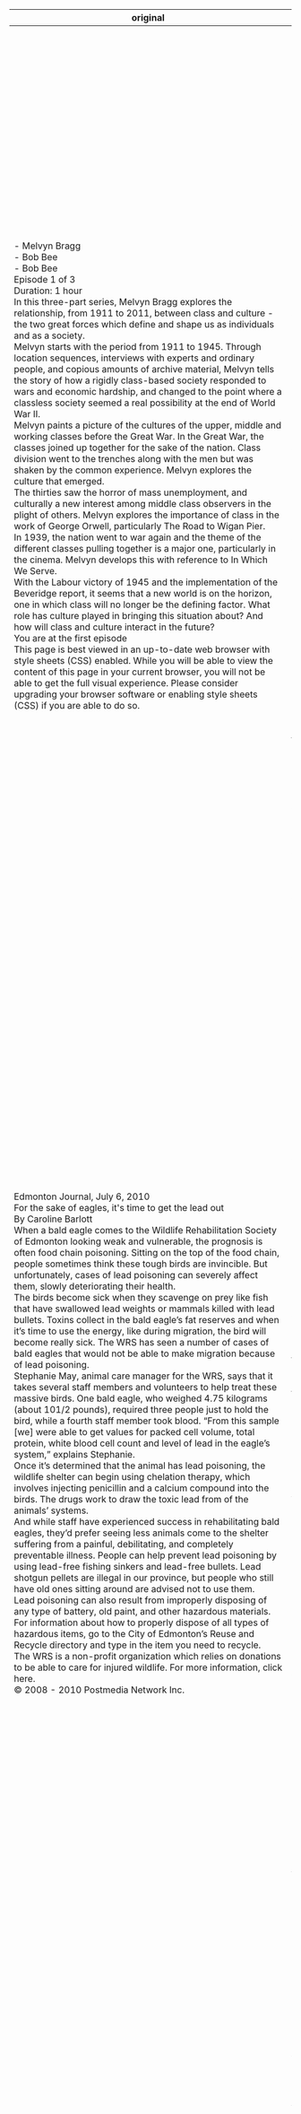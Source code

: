 | original | translation |
|----------|-------------|
| - Melvyn Bragg<br/>- Bob Bee<br/>- Bob Bee<br/>Episode 1 of 3<br/>Duration: 1 hour<br/>In this three-part series, Melvyn Bragg explores the relationship, from 1911 to 2011, between class and culture - the two great forces which define and shape us as individuals and as a society.<br/>Melvyn starts with the period from 1911 to 1945. Through location sequences, interviews with experts and ordinary people, and copious amounts of archive material, Melvyn tells the story of how a rigidly class-based society responded to wars and economic hardship, and changed to the point where a classless society seemed a real possibility at the end of World War II.<br/>Melvyn paints a picture of the cultures of the upper, middle and working classes before the Great War. In the Great War, the classes joined up together for the sake of the nation. Class division went to the trenches along with the men but was shaken by the common experience. Melvyn explores the culture that emerged.<br/>The thirties saw the horror of mass unemployment, and culturally a new interest among middle class observers in the plight of others. Melvyn explores the importance of class in the work of George Orwell, particularly The Road to Wigan Pier.<br/>In 1939, the nation went to war again and the theme of the different classes pulling together is a major one, particularly in the cinema. Melvyn develops this with reference to In Which We Serve.<br/>With the Labour victory of 1945 and the implementation of the Beveridge report, it seems that a new world is on the horizon, one in which class will no longer be the defining factor. What role has culture played in bringing this situation about? And how will class and culture interact in the future?<br/>You are at the first episode<br/>This page is best viewed in an up-to-date web browser with style sheets (CSS) enabled. While you will be able to view the content of this page in your current browser, you will not be able to get the full visual experience. Please consider upgrading your browser software or enabling style sheets (CSS) if you are able to do so. | - Melvyn Bragg<br/>- Bob Bee<br/>- Bob Bee<br/>1. atala 3<br/>Iraupena: ordubete<br/>Hiru ataleko serie honetan, Melvyn Bragg-ek 1911tik 2011ra arteko harremana aztertzen du, klasearen eta kulturaren artean, gizabanako eta gizarte gisa definitu eta moldatzen gaituzten bi indar handiak.<br/>Melvyn 1911tik 1945era hasten da. Udalerriko sekuentziak erabiliz, adituek eta pertsona arrunt eta artxibo-material ugariri egindako elkarrizketak kontatzen du Melvynek klasean oinarritutako gizarte batek gerrak nola erantzun zion eta, ondorioz, klaserik gabeko gizarte batek Bigarren Mundu Gerraren amaieran aukera erreal bat ikusten zuen puntura aldatu zen.<br/>Mmelvyn goi-mailako kulturen irudia irudikatzen du, erdiko eta laneko klaseen aurretik, Gerra Handia baino lehen, klaseek bat egin zuten nazioari dagokionaren alde. Klase-saila joan zen gizonezkoentzako batera, baina esperientzia komuna astindu zuten. Melvynek sortutako kultura aztertzen du.<br/>Hogeita hamarrek masa langabeziaren eza ikusi zuten, eta interes kultural berria aurkitu zuten klase ertaineko behatzaileen artean, beste batzuen argitan. Melvynek George Orwellen lana aztertu zuen, batez ere Wigan Pierrako bidea.<br/>1939an, nazioa gerrara joan zen berriro, eta klase ezberdinak batu ziren elkarrekin, batez ere zineman. Melvyn garatzen da hori In the What We Servier-i erreferentzia gisa.<br/>1945eko lan garaipenarekin eta Beveridgeko txostena martxan jartzearekin, badirudi mundu berri bat horizontean dagoela, eta non klase batek jada ez du balio faktore nagusia izango. Eta nola eragingo du klaseek eta kulturak etorkizunean?<br/>Lehenengo atalean zaude<br/>Orrialde hau eguneratu gabeko nabigatzaile batean aurkitzen da, estilo-orriak (CSS) gaituta dituena. Orrialde honen edukia zure nabigatzailean ikusteko aukera izango duzu, ezin izango duzu ikusmen-esperientzia osoa eskuratu. Mesedez, kontuan hartu zure arakatzailearen softwarea edo estilo-orriak (CSS) gaitzeko gai bazara. |
| Edmonton Journal, July 6, 2010<br/>For the sake of eagles, it's time to get the lead out<br/>By Caroline Barlott<br/>When a bald eagle comes to the Wildlife Rehabilitation Society of Edmonton looking weak and vulnerable, the prognosis is often food chain poisoning. Sitting on the top of the food chain, people sometimes think these tough birds are invincible. But unfortunately, cases of lead poisoning can severely affect them, slowly deteriorating their health.<br/>The birds become sick when they scavenge on prey like fish that have swallowed lead weights or mammals killed with lead bullets. Toxins collect in the bald eagle’s fat reserves and when it’s time to use the energy, like during migration, the bird will become really sick. The WRS has seen a number of cases of bald eagles that would not be able to make migration because of lead poisoning.<br/>Stephanie May, animal care manager for the WRS, says that it takes several staff members and volunteers to help treat these massive birds. One bald eagle, who weighed 4.75 kilograms (about 101/2 pounds), required three people just to hold the bird, while a fourth staff member took blood. “From this sample [we] were able to get values for packed cell volume, total protein, white blood cell count and level of lead in the eagle’s system,” explains Stephanie.<br/>Once it’s determined that the animal has lead poisoning, the wildlife shelter can begin using chelation therapy, which involves injecting penicillin and a calcium compound into the birds. The drugs work to draw the toxic lead from of the animals’ systems.<br/>And while staff have experienced success in rehabilitating bald eagles, they’d prefer seeing less animals come to the shelter suffering from a painful, debilitating, and completely preventable illness. People can help prevent lead poisoning by using lead-free fishing sinkers and lead-free bullets. Lead shotgun pellets are illegal in our province, but people who still have old ones sitting around are advised not to use them.<br/>Lead poisoning can also result from improperly disposing of any type of battery, old paint, and other hazardous materials. For information about how to properly dispose of all types of hazardous items, go to the City of Edmonton’s Reuse and Recycle directory and type in the item you need to recycle.<br/>The WRS is a non-profit organization which relies on donations to be able to care for injured wildlife. For more information, click here.<br/>© 2008 - 2010 Postmedia Network Inc. | Edmont aldizkaria, 2010eko uztailaren 6a<br/>arranoei esker, beruna lortzeko garaia da<br/>egilea: Caroline Bartlot<br/>Erolda bat agertzen denean, Erdon ahula eta zaurgarria den familia batean, pronostikoa elikagaien kate pozoitzea askotan gertatzen da. Elikadura-katearen goiko aldean eserita, batzuetan hegazti gogor horiek intsertsezinak direla uste dute. Baina, zoritxarrez, berunezko pozoitzearen kasuak larriki kaltetu ditzakete, poliki-poliki haien osasuna kaltetuz.<br/>Hegaztiak gaixotu egiten dira arrain harraparien aurrean, zeinek hil dituzte pisuak edo ugaztunak balazoekin. Toxinek arrano koipetsuen erreserbetan biltzen dute eta energia erabiltzeko unea iristen denean, migrazioan bezala, hegaztia benetan gaixotuko da. WRSek arrano zabarren kasu batzuk ikusi ditu, eta ezingo lirateke migrazioa egin, berunak pozoitzearen ondorioz.<br/>Stephanie May, HWSko animalia zaintzeko arduraduna, esan du hainbat langile eta boluntario hartzen dituela hegazti masibo horiek tratatzeko. arrano bat, 4,75 kilo (10/2 kilo) izan zena, hiru pertsona behar izan zituen txoriari eusteko, eta laugarren langile batek odola hartu zuen bitartean. « Lagin honetatik [gu] balio lortu ahal izan genituen gelaxka-bolumena, proteina totala, odol-zelula zuria eta arrano-sistemako berun-maila lortzeko», dio Stephanie.<br/>Animaliak pozoitzea eragin duela jakin ondoren, babeslekuko aterpea katetze-terapia erabiltzen hasi daiteke, penizilina eta hegaztien kaltzio konposatuak uztartuz.<br/>Eta langileek arrano itsuak birgaitzeko arrakasta izan duten bitartean, nahiago zuten animalia gutxiago ikustea gaixotasun mingarria, hauskorra eta guztiz prebenituezina dela. Jendeak pozoitzea saihesten lagun dezake berunik gabeko arrantza-ontzi eta bururik gabeko buletak erabiliz. Berunezko jaurtiketa-palletak dira gure probintzian, baina zaharrak dituzten pertsonak ez dira horiek erabiltzeko gomendatzen.<br/>Berun-intoxikazioak ere sor dezake edozein bateria, pintura zahar eta bestelako material arriskutsurik behar gabe. Mota guztietako elementu arriskutsuen erabilera egokia egiteko moduari buruzko informazioa lortzeko, joan Edmont-eko berrerabilpen eta birziklatu beharreko elementu motara.<br/>WRS irabazi asmorik gabeko erakundea da, eta lesioengatiko fauna zaintzeko dohaintzak egiten ditu. Informazio gehiago nahi izanez gero, sakatu hemen.<br/>© 2008 - 2010 Postmedia Network Inc. |
| Positive Images - Children with a Visual Impairment<br/>Unicorns, ghosts and dinosaurs!<br/>Stories full of adventure that also explore what it's like to have a visual impairment. Plus a list of information books and useful websites.<br/>Cousins, Lucy - What Can Rabbit See?<br/>A lift the flap book featuring a rabbit who wears glasses.<br/>Hest, Amy - Baby Duck and the Bad Eye Glasses<br/>Baby duck doesn't like her new eye glasses until she realises that they are just like her grandpa's and they help her see much better.<br/>McKinlay, Penny - Bumposaurus<br/>The story of Bumposaurus who is so short sighted that he bumps into lots of trouble and even mistakes his sister's tail for dinner. His grandmother provides the answer to the little dinosaur's problems when she presents him with a pair of glasses.<br/>Moon, Nicola - Lucy's Picture<br/>Lucy decides to make her grandad a picture. Instead of just using brightly coloured paints Lucy uses twigs and feathers, velvet and sand so that her grandad can see it with his fingers.<br/>Strom, Maria Diaz - Rainbow Joe and Me<br/>When Eloise tells her mum that Rainbow Joe can mix colours her mother says that it's impossible because Rainbow Joe cannot see. However the colours Rainbow Joe mixes are the notes he plays on the saxaphone.<br/>Wild, Margaret - All the Better to See You With<br/>Katie does not know that she cannot see very well and it is not until she becomes lost on a beach that Katie and her parents realise she is short sighted. With the help of new glasses Katie can see much more clearly and this book shows what an advantage the glasses are.<br/>Beginning to Read<br/>Ryan, Margaret - Robbie and the Alien<br/>Robbie doesn't want to go to school because he is scared that everyone will laugh at his new glasses. However, when he meets KT the Alien her realises what an advantage wearing glasses can be.<br/>Stories for Children<br/>Creech, Sharon - Granny Torelli Makes Soup<br/>Rosie and Bailey are best friends and love spending as much time together as they can, but Bailey goes to a different school because he has a visual impairment. Occasionally Rosie and Bailey fall out over things but Granny Torrelli is usually there to give advice and put things in perspective. She does this by relating the issue to things that have happened to her in the past and does it while cooking Italian food. This is a delightful book that clearly explains the positives and negatives of Bailey's visual impairment, the ups and downs of a close relationship and gives some great tips for Italian recipes. Don't read this while you feel hungry!<br/>Doherty, Berlie - Spellhorn<br/>A fantasy story featuring Laura who sees with her minds eye. She senses a world where the Wild Ones are searching for their lost unicorn. They find the creature with Laura and she becomes drawn into their world.<br/>Forretal, Elaine - Someone Like Me<br/>This is an adventure story set in Australia. Tas is always an outsider at school and when Enya and her family more in next door he thinks that at last he will have a friend. However Enyas family have a secret and this will lead to Tas questioning Enyas loyalty and friendship.<br/>Horgan, Dorothy - Charlies Eye<br/>Charlie, who is at primary school, wears a glass eye which she often uses to her advantage, hiding it in her dads coffee or organising eye diving competitions when she goes swimming. However, when a new boy starts school, he taunts her about her glass eye and she feels bullied. As the story progresses Charlie discovers that bullies sometimes have problems of their own.<br/>Wilde, Nicholas - Into the Dark<br/>When Matthew goes on holiday with this mother he befriends Rory. Little does he know that Rory is a ghost reliving the last days of his life.<br/>Wilson, Jacqueline - Take a Good Look<br/>A story about Mary who is nearly bind. When she visits the sweet shop she becomes involved in a robbery and shows how resourceful she can be.<br/>Archer, Eleanor - Judo Champion<br/>This book follows the story of Ian as he goes to a judo competition in Germany.<br/>Church, Diane - Going on a School Trip<br/>A simple information book about Georgia and her fiend Kamilla. Georgia cannot see very well. Whilst the book focuses on the children school trip, strawberry picking, the reader finds out about Georgia everyday life and routines.<br/>Condon, Judith - When it Hard to See<br/>This book covers what everyday life is like as well as biographical information about famous people.<br/>Wescott, Patsy - Living with Blindness<br/>This is quite a detailed book about the causes of blindness and what it is like to have a visual impairment. The book focuses on the lives of three children and one adult, describing their daily routines, attitudes and ambitions.<br/>White, Peter - Think About Being Blind<br/>This book gives lots of information about what it is like to be blind. It also contains historical details and information.<br/>How can I read these books?<br/>You can reserve any of these books through the online library catologue at: www.birmingham.gov.uk/libcat<br/>All you need is your library ticket number and PIN number. If you don't know your PIN, you can find out by telephoning your local library. You can arrange to pick the book up from the library of your choice.<br/>Children in the Picture:http://childreninthepicture.org.uk<br/>Part of Scope's Time to Get Equal campaign, this website aims to encourage publishers, illustrators and writers to include disabled children alongside others in picture books for young readers.<br/>A charity which provides a postal audio book service to anyone who has an illness or disability that makes it impossible or difficult to hold a book, turn its pages or read in the usual way.<br/>National Federation of Families with Visually Impaired Children: www.look-uk.org<br/>A 'one stop shop' for families looking for information and support.<br/>CBeebies BBC parents' site: http://www.bbc.co.uk/cbeebies/grownups/about/specialneeds/<br/>Information on Cbeebies web pages suitable for young children with a visual impairment.<br/>Please note: We are not responsible for the content of other organisations' websites.<br/>When a book might help<br/>Library services for children and young people with special needs | Irudi positiboak - Ikusmen urritasuna duten haurrak<br/>Unicorns, mamuak eta dinosauroak!<br/>Ikusmen urritasuna zer den ere esploratzeko abenturaz betetako istorioak. Informazio-liburuen eta webgune erabilgarrien zerrenda gehi dezakezu.<br/>lehengusu, Lucy - Zer ikusi daiteke?<br/>Altxatzen den liburu hegalduna, betaurrekoak soinean daramatzan untxi batekin.<br/>Hest, Amy - Baby Duck eta Bey Eye Glasses<br/>Haurraren ahateak ez du begi- betaurreko berriak gustatzen bere aitonarena bezalakoak direla eta askoz hobeto ikusten laguntzen dute.<br/>McKinlay, Penny - Bumposaurus<br/>Bumposaurusren istorioa hain txikia da, non arazo asko sartzen baita eta bere arrebaren buztana afaltzera ere akatsak egiten baititu, bere amonak dinosauro txikien arazoei erantzuna ematen dio betaurreko pare batekin aurkezten duenean.<br/>Ilargia, Nicola - Lucy's Picture<br/>Lucy-k bere aitona irudi bat egitea erabakitzen du. Kolore-pinturak bakarrik erabili ordez, Lucy-k towigs eta lumak, belusa eta harea erabiltzen ditu bere aitona hatzekin ikus dezan.<br/>Trim, Maria Diaz - Rainbow Joe eta Me<br/>Eloisek dioenez, Rainbow Joeren amak koloreak nahas ditzakeela dio bere amari, ezin duelako ikusi, nahiz eta Joeren koloreek saxofonoan jokatzen duten notak direnik.<br/>Wild, Margaret - Guztiak ikusi behar duzu<br/>Katie ez daki oso ondo ikusten ez duela eta bere gurasoek estimatzen duten hondartza batean galdu arte. betaurreko berrien laguntzarekin, Katie argiago ikus daiteke, eta liburu honek betaurrekoak zer abantaila dituen erakusten du.<br/>Irakurtzen hasi<br/>Ryan, Margaret - Robbie eta Alien<br/>Robbiek ez du eskolara joan nahi bere betaurreko berriekin barre egingo duenik. Hala ere, ikusten duenean, KT Alien bere betaurrekoak zer abantaila izan daitekeen konturatzen da.<br/>Haurrentzako istorioak<br/>Creech, Sharon - Granny Torelli-ek Soop egiten du<br/>Rosie eta Bailey dira lagun onenak eta denbora asko pasatzen dute elkarrekin, baina Bailey beste eskola batera joaten da ikusmen-urritasuna duelako. Batzuetan Rose eta Bailey gauzak erortzen dira, baina Granny Torrelli izan ohi da bertan aholku bat emateko eta gauzak perspektiban jartzeko. Hori egiten du iraganean gertatutako eta Italiako janaria prestatzen ari diren bitartean. Baileyren ikusmen urritasunaren aldekoak eta negatiboak argi eta garbi azaltzen dituen liburu polit bat da, harreman hurbil baten gora eta behera, eta errezeta italiarrei aholku handiak ematen ditu.<br/>Doherty, Berlie - Spellhorn<br/>Lauraren istorio zoragarri bat, bere adimenez ikusten duena. Wild Onesek bere osaba galduaren bila dabilen mundua da, Laurarekin batera sortu eta bere mundura marraztuta agertzen da.<br/>Fortal, Elaine - Norbaitek bezala<br/>Hau Australian girotutako abentura istorio bat da. Tas beti eskolaren kanpoko bat da eta Enya eta bere familia hurrengo atean, azkenean lagun bat izango duela uste du. Hala ere, Enyas familiak sekretu bat du, eta honek Tass galdetzera eramango du leialtasuna eta adiskidetasuna zalantzan jarriz.<br/>Horgan, Dorothy - Charlie Eye<br/>Charlie lehen eskola da, eta haren abantaila erabiltzen duen beirazko begi bat darama, bere detan ezkutatuz edo igeri egiten duen bitartean begi-konpainketak antolatuz. Hala ere, mutil berri bat hasten denean, bere kristalezko begiari buruz ukitzen du eta jazarpena sentitzen du. Istorioak batzuetan jazarpenak bere arazoak dituela konturatzen da.<br/>Wilde, Nicholas - Iluntzean<br/>Matthew oporretan doa bere ama Rory lagunarekin, nahiz eta bere bizitzako azken egunak bizi dituen mamua dela jakin zuen.<br/>Wilson, Jacqueline - Hartu itxura ona<br/>Maryri buruzko istorio bat ia lotzen da, dendara joaten denean lapurretan parte hartzen du eta baliabidea nola izan daitekeen erakusten du.<br/>Archer, Eleanor - Judo txapelduna<br/>Liburu honek Ianaren istorioa jarraitzen du, Alemanian judo lehiaketa batera joaten baita.<br/>Eliza, Diane - Ikastetxeko bidaia batera joan<br/>Georgiari eta bere lagun Kamillari buruzko informazio sinplea. Georgiak ezin du oso ondo ikusi. Liburu hau haurren eskola-bidaian, marrubien bilketan, eguneroko bizitzari eta errutinei buruzko informazioa jasotzen du.<br/>Condon, Judith - Noiz ikusi<br/>Liburu honek eguneroko bizitza nolakoa den eta jende ezagunen inguruko informazio biobiografikoaz gain hartzen du barne.<br/>Wescott, Patsy - Ihinztadurarekin bizi<br/>Hau nahiko liburu zehatza da itsutasunaren zergatiari buruz eta ikusmen urritasunari buruz. Liburuak hiru seme-alaben bizitzan eta heldu baten bizitzan jartzen du arreta, eguneroko errutinak, jarrerak eta anbizioak deskribatuz.<br/>White, Peter - Ihinztatzaileari buruz pentsatu<br/>Liburu honek informazio asko ematen du itsu izan nahi duenaren inguruan. Horrez gain, xehetasun historikoak eta informazioa ere baditu.<br/>Nola irakur ditzaket liburu hauek?<br/>Liburu horietako edozein online liburutegiaren bidez erreserba dezakezu hemen: www.mingham.gov.uk/libcat<br/>Zure liburutegiaren zenbakia eta PIN zenbakia behar dituzu. Zure PINa ezagutzen ez baduzu, zure tokiko liburutegiaren bitartez kontsultatu ahal izango duzu.<br/>Irudian dauden haurrak: http://childinthepicture.org.uk<br/>Esparruko Denboraren zati bat Berdintasunerako kanpaina lortzeko, webgune honen bidez editore, ilustratzaile eta idazleak animatu nahi dira, beste pertsona batzuen argazki-liburuekin batera.<br/>Digitalizazio-liburu bat eskaintzen duen oinordetza-kontu bat da, eta, beraz, ezinezkoa edo zaila egiten dio liburu bat izatea, bere orriak aldatzea edo bere ohiko moduan irakurtzea.<br/>Ikusmen urritasuna duten familien federazio nazionala: www.look-uk.org<br/>Informazio eta laguntza bilatzen duten familiek "onako denda" bat.<br/>Bebees BBC gurasoen webgunea: http://www.bc.co.uk/cebeies/ hazkuntza-ups/about/specialineseds/<br/>ikusmen urritasuna duten gazteentzat egokitutako web orriei buruzko informazioa.<br/>Kontuan izan: ez gara beste erakundeen webguneen edukiaren erantzule.<br/>Liburu bat lagungarri izan daitekeenean<br/>Behar bereziak dituzten haur eta gazteentzat liburutegiko zerbitzuak |
| Hau fibers are created by a labor intensive process. The fibers are made from the wild hibiscus plant that thrives in the tropical climate of the Polynesian islands. The tree branches are cut into 4-5 foot lengths and the outer bark removed.<br/>Once this is complete, the inner fibers are stripped. Different preparation methods are used to for different uses. However, one of the most common preparation steps is to tie the fibers to a support branch and soak in the ocean. This acts as a natural bleach and a way to remove any unwanted bugs. After soaking for a time, the fibers are removed and dried.<br/>Handicrafters, dancers, and artisans use the fibers for costumes, accessories, and creative cultural applications. The fibers are somewhat darker and less refined than the hau fibers that we offer from Samoa. However, they are heavier and thicker.<br/>Hau fibers are made from plants. Each piece is unique. Fibers may contain small imperfections due to knots or other features that create unusual patterns or texture.<br/>Three bunches of fibers pictured. Sold by the bunch.<br/>Fibers measure approx. 3 in. wide by 4 ft. in length.<br/>Back to Fijian Handicrafts | Lau zuntzak lan intentsiboko prozesu baten bidez sortzen dira.Polisiako klima tropikalean hazten den belar-landare basatiaren zuntzak dira. Zuhaitz adarrak 4-5 luzeratan mozten dira eta kanpoko barra kentzen dute.<br/>Behin hori amaituta, barruko zuntzak kentzen dira. Prestaketa-metodo desberdinak erabiltzen dira, hala ere, prestakin-urrats arruntenetako bat zuntzekin lotzen da euskarrian eta ozeanoan atsedena hartzeko. Horrek lixiba natural gisa jokatzen du eta nahi ez diren erroreak kentzeko modu bat. Denbora batez alde batera utzi ondoren, zuntzak kentzen eta lehortu egiten dira.<br/>Behatzaileek, dantzariek eta artisauek jantziak, osagarriak eta sormenezko aplikazioetarako zuntzak erabiltzen dituzte. Zuntzak zertxobait ilunak dira eta gutxiago dira Samoako zuntzetatik eskaintzen ditugunak, baina astunagoak eta lodiagoak dira.<br/>Pieza bakoitza bakarra da; zuntzek akats txikiak izan ditzakete ezohiko ereduak edo testurak sortzen dituzten ezaugarriak direla eta.<br/>Hiru zuntz sortak irudikatzen dute. sortaren arabera saltzen dira.<br/>Zuntzak gutxi gorabehera. 3 in. 4 ft-ko zabalera. luzera.<br/>Itzultzea Fijiko Handitara |
| Comanche Helicopter Makes First Flight<br/>WEST PALM BEACH, Fla., Jan. 4, 1996 -- A major achievement in aviation history was recorded here today when the prototype RAH-66 Comanche helicopter lifted off for the first time.<br/>The Comanche, developed by a team of companies led by Boeing Defense & Space Group, Helicopters Division in Philadelphia, and Sikorsky Aircraft, Stratford, Conn., took off at 1:05 p.m. from Sikorsky's Development Flight Test Center located in West Palm Beach, Fla.<br/>Army Comanche Program Manager Brig. Gen. James Snider said the Comanche's first flight "is a major step forward for the program and for the Army's 21st Century modernization plans."<br/>Sikorsky test pilot Rus Stiles and Boeing test pilot Bob Gradle were at the controls for the maiden flight, which lasted for more than an hour. During the first flight, the pilots carried out a number of maneuvers, including hover, left and right hover turns and forward flight.<br/>Team director Jim Morris said today's flight "is a tribute to the teamwork among all of the Comanche Team companies and our most important team member, the U.S. Army. Thousands of men and women have dedicated their lives to making this moment a reality."<br/>The Comanche prototype will be put through a series of flight tests in 1996 designed to develop the helicopter's full flight capabilities. In a process known as "opening up the envelope," the aircraft will be flown faster and maneuvered more aggressively in the weeks and months ahead.<br/>When fielded early in the next century, the RAH-66 will fly faster and outmaneuver every other combat helicopter now flying or under development. But speed and agility are only a small part of the improved performance that the Comanche will bring to the 21st Century battlefield.<br/>The Comanche's design incorporates features that will make it difficult to detect with either radar-guided or heat-seeking weapons. The helicopter's advanced electronics will allow it to automatically scan the battlefield in seconds, locating and prioritizing enemy targets, as well as identifying friendly units to avoid fratricide. The Comanche crew will use state-of-the-art communications to digitally share information with all elements of the combined arms team, including the Air Force and Navy units.<br/>Designed to replace the Army's current Vietnam-vintage scout and light attack helicopter fleet, the Comanche will provide U.S. forces with a major advantage in any future conflicts by supplying them with accurate, timely tactical battlefield intelligence.<br/>The Army awarded the RAH-66 development contract in April 1991 to the Boeing Sikorsky First Team. Major team member companies include: Hamilton Standard, Harris Corp., Hughes Link Training Division, Kaiser Electronics, Lear Astronics, Litton, Lockheed Martin, Moog, Sunstrand, TRW Military Electronics & Avionics, Westinghouse Electronics Systems Group and Williams International. Allison Engine Company and AlliedSignal Engine Company are co-developing the engines for the Comanche.<br/>Boeing Defense & Space Group, Helicopters Division, is a unit of The Boeing Company of Seattle. Sikorsky Aircraft Corporation is a subsidiary of United Technologies Corporation, Hartford, Conn. | Conanche Helicopter egiten du lehen hegaldia<br/>WEST PALM BACH, Fla., 1996ko urtarrilaren 4a - Gaur egun, abiazio historiako lorpen handia izan zen RAH-66 konpantze helikoptero prototipoa lehen aldiz altxatu zenean.<br/>Companche-k Boeing Defense & Space Group-ek, Helicopters dibisioak Filadelfian eta Sikosky Aircraft, Stratford, Conn.-ek, goizeko 1:05etan hartu zuen parte, Sikorksky-en Garapen Probarako Zentroan, West Palm Beach-en, Flan.<br/>James Snerrek esan zuen Cormanche-ren lehen hegaldia programarako eta XXI. mendeko modernizazio-planetarako urrats handia dela.<br/>Sikorsky proba pilotua Rus Stiles eta Boeing proba pilotua Bob Gradle izeneko hegaldi nagusiko kontroletan zeuden, ordu bat baino gehiago iraun baitzuten. Lehenengo hegaldian zehar, pilotuek maniobra batzuk egin zituzten, besteak beste, zalditeria, ezker eta eskuineko txandak eta hegaldirantz.<br/>Jim Morris zuzendariak esan duenez, “konpainien talde osoaren eta gure talde-kide garrantzitsuenaren arteko talde-lana da, Estatu Batuetako Armadako milaka gizonek eta emakumeek beren bizitzak eskaini dituzte une honetan”.<br/>Konpainiako prototipoa 1996an jarriko da martxan, helikopteroen hegaldi-gaitasunak garatzeko. gutunazala irekitzeko prozesuan, hegazkina bizkorragoa eta aurreratuago egongo da aste eta hilabeteetan.<br/>Hurrengo mendean hasi zenean, RAH-66k aurrera egingo du eta beste edozein borroka helikopteroz mugituko da orain edo garatzen ari den moduan. Baina abiadura eta arintasuna dira Konpainiak XXI. mendeko borrokara ekarriko duen errendimenduaren zati txiki bat.<br/>The Compachen diseinuak ezaugarriak ditu, radarrak edo beroaren bila dabiltzan armarekin detektatzea zailtzen dutenak. Helikopteroen elektronika aurreratuak bala-hesia automatikoki eskaneatu ahal izango du segundotan, etsaiaren helburuak aurkitu eta lehenesteko, eta, gainera, unitate atseginak identifikatuko ditu, marruskadura saihesteko. The Companche tripulazioak informazio digitala partekatzeko azken belaunaldiko komunikazioak erabiliko ditu beso konbinatuen taldearekin, Air Force and Navy unitateekin barne.<br/>Gaur egungo Vietnamgo sekretua eta poliziaren flota arina ordezkatzeko diseinatua, Alconzak Estatu Batuetako indarrak eskainiko ditu etorkizuneko gatazketan, adimen zehatz eta puntuala bermatuz.<br/>Armadak RAH-66 garapen kontratuari esleitu zion 1991ko apirilean, Boeing Sikorksky-ri. Taldeko enpresa nagusiak hauek dira: Hamilton Standard, Harris Corp, Hughes Link Training Division, Kaiser, Le Astronika, Litton, Lockheed Martin, Moog, Sunstrand eta Avinics, Westhouse Electronics Group eta Williams International. Alison Engine Company eta Alliesign Engine Company enpresek elkarrekin garatzen dituzte Compache-ren motorrak.<br/>Boeing Defense & Space Group, helikopteroen dibisioa, Seattle-ko Boeing Company Company-ren unitate bat da. Sikrsky Aircraft Corporation, Hartford, Conn. |
| NAVIGATION: You are presently looking at Part 23.1<br/>We begin a new chapter from Tom Lee's exploration of the First 500 Years of Christianity. At the end of the fourth century the Empire becomes permanently divided. Today's excerpt is principally concerned with looking at the input of John Chrysostom elected Bishop of Constantinople in 398.<br/>Barbarians at the Gate, Predestination & Erotic Penitence. Part 23.1<br/>The permanent division of the Empire...<br/>After Emperor Theodosius' death in 395 the empire was again divided, and this time the division was permanent. The east went to his eighteen-year-old son Arcadius, and the western throne at Milan to his younger son Honorius, aged eleven. Spoilt and inept, as they grew older the brothers proved both unintelligent and incompetent. The task of running the empire fell to their regents. In the same year a boy was born who would become Attila, the Scourge of God. The son of Mundzuk, Attila traced his ancestry back through thirty-five generations to Schongar, the Bird-King, who ruled all flying things. Of mixed Mongol and Hun lineage he was born somewhere along the plains of the Danube and his name was the Hunic name for the great river. By age six he was reputed already a fearless and skilled horseman and hunter.<br/>The full-scale German invasion of the west began on the death of Theodosius. Pressured by the inflow of Huns to the north and east of them, the Visigoths, under their great leader, Alaric the Bold, revolted against Roman containment and ravaged Macedonia and Greece, before sailing up the Adriatic Sea into Italy.<br/>The only man who could save Italy was general Stilicho, the stately Vandal. Indeed the best generals and ministers of the empire, both east and west, were now Germans, as were the best soldiers in the legions. But Stilicho's hostility to the eastern empire affected his thinking. He arranged for the assassination of his eastern counterpart Rufinus, and was unwilling to deal firmly with Alaric, who showed his aggressive intentions by invading deep into Italy (401-3), leading the timid Emperor Honorius to move his capital from Milan to the coastal city Ravenna, which was protected by marshes on the landward side and was easy to escape from by sea.<br/>Stilicho also ordered the burning of the remaining Sibylline Oracles, the prophecies attributed to those ancient soothsaying women who had predicted the future in fits of inspired madness, lest any be attached to his name and exploits. But from their ashes new ones arose, consulted seriously well into the Reformation.<br/>In 398 John Chrysostom was elected bishop of Constantinople. A man of great faith, he had little tact, and his ascetic refusal to entertain lavishly offended the wealthy and the aristocrats, including other bishops who enjoyed the pomp of high office.<br/>Although previous Church fathers had regarded marital sex as a grievous hazard, John conceded that, as long as a husband and wife rationed their embraces, wedded bliss need not be an insuperable obstacle to salvation. But he did castigate profligate monks, of whom there were apparently quite a number in the eastern capital, and roundly condemned members of the regular clergy who shared their homes with women of dubious character. His remark about his fellow bishops, that the number of them who might be saved was only a small proportion of those who would be damned, was hardly likely to earn him many friends.<br/>The rancor of Chrysostom...<br/>Homosexuality was so rampant among the clergy, Chrysostom complained, "Those very people who have been nourished by godly doctrine, who instruct others in what they ought and ought not to do, who have heard the Scriptures brought down from heaven, these do not consort with prostitutes as fearlessly as they do with young men." He also attacked lesbianism and read Paul's ambiguous language about women "changing the natural order" as an explicit reference to "women who abused women". Moreover, he assured his hearers "natural intercourse is more pleasurable than sodomy" — as if he knew.<br/>The rancor of Chrysostom's oratory was not reserved for the rich and powerful and the sexually sinful. His pulpit wrath was poured out most notably on the Jews, for whom he bore a special hatred. In the eight sermons that he delivered in Antioch in 387, he denounced the Jews as "sensual, slippery, voluptuous, avaricious, and possessed by demons, harlots, and breakers of the Law". He condemned them as murderers of "the prophets, Christ, and God". The virulence of his attack is surprising even in an age when rhetorical denunciation was frequently indulged with complete abandon. The effects of his preaching had a baneful effect for centuries thereafter on the Jews, and enforced and encouraged homophobia.<br/>Despite Emperor Constantine's injunction that pagan religion would never pollute his new capital at Constantinople, some pagan relics of ancient Byzantium survived, if only as decorations. The statue of Priapus, a hugely endowed fertility god of immemorial antiquity, gazed benignly on the vessels sailing into harbor. The triumphal arch that Theodosius built to his own glory was adorned with the exploits of the pagan heroes Prometheus and Hercules. In the senate house stood statues of Jupiter and Athena. When John Chrysostom preached hell-fire and destruction in the city, the building was destroyed by earthly fire, but the statues were amazingly preserved, considered by many a miraculous sign that the old gods still extended their protection.<br/>John Chrysostom preached in the Goths' church in Constantinople, where they used their own language for Bible and liturgy, and he also sent missionaries to the Goths in the Crimea and north of the Black Sea.<br/>The Eucharistic liturgy had been imbued by this time with such a deep reverence, because of the growing belief (not yet dogma) that Christ was truly physically present in the bread and the wine after the invocation of the Holy Spirit and the words of consecration, that John spoke of the Lord's Table as a place of "terror and shuddering." Some eastern churches were already celebrating this part of the rite behind a screen, away from the gaze of the vulgar.<br/>Pope Siricius died at Rome in 399 to be succeeded for an uneventful two years by Anastasius I. He was succeeded in 401 by his son, Innocent I, who had been his deacon. The first year of Innocent's reign saw the last Christian martyrdom in Rome, if a suicidal act can be so characterized. The supposedly Christianized populace of the city still indulged its blood-lust by cheering on gladiators in mortal combat in the arena. In protest a Christian monk, Telemachus, leapt into the ring and tried to separate the combatants. The enraged spectators stoned him to death, but his desperate act led to legislation banning such bloody man-to-man butchery. The public slaughter of animals, however, continued for another hundred years.<br/>NAVIGATION: You are presently looking at Part 23.1<br/>IMAGE CREDITS: Clicking on the images in the body of the article will take you to the original source.<br/>What are your thoughts on this commentary? You can contribute to the discussion in our forum.<br/>©2009 Tom Lee (Star Concepts LLC) 15633 N. 17* Drive, Phoenix, AZ 85023-3409 | NAFARROA: Gaur egun 23.1 parte-hartzaileren bila zabiltza<br/>XIV. mendearen amaieran inperioa etengabe banatzen da, Tom Leeren lehen 500 urteen azterketatik. Gaur egungo pasartea, batez ere, 398an Konstantinoplako gotzain aukeratuaren sarrerari buruzkoa da.<br/>Barbarians at the Gate,Presidation & Erotic penitentzian. zatia 23.1<br/>Inperioko banaketa iraunkorra...<br/>395ean Teodosio enperadorea hil ondoren berriro banatu zen, eta oraingoan, zatiketa iraunkorra izan zen. Ekialdean zortzi urteko bere seme Arcadesiora joan zen, eta Milaneko mendebaldeko tronua Milanen seme gaztera hil zen, hamaika urte zituela. Izpiritua eta ineptitutoa, anai-arrebek arrotz eta inkonpeta frogatu zuten bezala, inperioa bere arbasoei erori zen. Urte hartan bertan, Ataltala jaio zen, Jainkoaren mezularia. Mundzuken semeak, Attalak, hogeita bost belaunaldi atzera egin zuen Schungarriera, Bird-Kingera, zeinak gauza guztiak arautzen zituen. Mongolen eta Hungarien leinu mistoaren artean beste nonbait jaio zen Danubioko lautadan eta bere izena Hunikotarren izen handia zen. Sei urteren buruan zaldizale eta trebeak hartu zituen.<br/>Mendebaldeko Alemaniako inbasio osoa Teodosioren heriotza hasi zen. Hunsek iparraldean eta ekialdean isurtzen zuen, bisigodoek, bere buruzagi handiaren pean, A. Munduak, erromatar kontinentearen aurka eta Mazedonia eta Greziaren aurka, Italiara iritsi aurretik.<br/>Italia gorde zezakeen bakarra Stilicho izan zen, Valdadal, hain zuzen ere inperioko jeneral eta ministrorik onenak, bai ekialdekoak, bai mendebaldekoak, gaur egun alemaniarrik hoberenak ziren legioetan. Baina Stilikok ekialdeko inperioaren etsaitasunak bere pentsamendua kaltetu zuen. Rufinus ekialdeko korapilau bat erail zuen, eta ez zuen ondo aurre egin Aokian, asmo oldarkorrak erakutsi zituen Italiatik bereiziz (401-3), non bere hiriburua Milanetik ekialdera eraman zuen, bere lur ondoan zeuden padurek babestuta eta itsasora ihes egiteko erraza zen.<br/>Sibyline Oracle-ren erredura ere eskatu zuen, antzinako emakume sotosintetikoei emandako profeziak, etorkizunari aurre egin zioten eromenaren egokitzapenean, haren izenari eta esplotiei beldurrik izan gabe. Baina haien errautsetatik sortuak izan ziren, asko kontsultatu zuten Erreformara.<br/>398an, John Chrysostomok Konstantinoplako gotzain hautatu zuten. Gizon batek kontu gutxi izan zuen, eta bere ustez ez zuen nahi izan aberats eta aristokraten nahi, bulego handiaren aldeko apustua egin zuten beste apezpiku batzuk barne.<br/>Nahiz eta elizako aita batzuek arrisku larria izan, Johnek, senarra eta emaztea euren besarkadak altxatu zituela uste zuen arren, ezkontza-lotura ez da izan behar salbamenerako oztopo jasanezina. Baina monje harroak bota zituen, horietako batzuk nahiko zenbaki bat zeuden ekialdeko hiriburuan, eta denek beren etxeak pertsonaia zalantzatsuekin partekatu zituzten ohiko elizetako kide kondenatu zituzten. Bere ondorengo apezpikuei buruz gogoratzen zuen, haiek salbatuak izan zirenak madarikatuak izango zirenak, oso litekeena zen bere lagun asko irabaztea.<br/>Gabonetako arrauna...<br/>Homosexualitatea hain arrapagarria zen elizgizonen artean: «Jendeak jainkozko doktrinaz elikatuak diren horiek, besteek egin behar duten horretan intziriak ematen dituztenak eta ez dutenak egin behar, Liburu Santuak entzun dituzten horiek zerutik behera egin dituztenak, hauek ez dute inolako prostituziorik gizon gazteekin egiten duten moduan». Halaber, lesbianismoa erasotu eta Paul-en hizkuntza anbiguoa irakurri zuen, "emakumeak gaizki erabili zituzten" erreferentzia esplizitu gisa. Gainera, bere entzuleei "harreman naturala sommia baino atseginagoa da" ziurtatu zien, ezagutzen zuen bezala.<br/>Kristauen jatorriko orroka ez zen gorde aberats eta ahaltsuentzat eta bekatuzko bekatuzko bekatuzko bekatuzkoa. Bere prediku-oharra juduen artean zabaldua izan zen bereziki, haiek gorroto berezi bat sortu baitzuen. 387an, Antiokian eman zituen zortzi marineletan, juduak «sentso, irristakorra, bolborra» zirela salatu zuen, eta legearen deabruek, harmailek eta akatsek menderatu zituzten». Erasoaren indarkeria harrigarriagoa da, baita nerabezaroan ere, desenkentazio erretorologikoa maiz zoritxarrekoa izan zenean. Bere predikatzearen ondorioek eragin handia izan zuten juduengan, eta, ondorioz, hoofobia bultzatu eta bultzatu zuten.<br/>Konstantino enperadoreak bere hiriburu berria Konstantinoplan inoiz jazarriko ez zuen arren, antzinako bizantziarren erlikia pagano batzuk bakarrik bizirik ziren. Priapusen estatua, antzinako antzinako jainko ikaragarri bat, ustez, portura nabigatzen ari ziren ontzien ustez. Teodosiok, bere loriarako eraiki zuena, Prometheus eta Hercules paganoen esplotekin apaindua izan zen, senatu zenean Jupiter eta Atenea estamentuak egin zituen. John Chrysostomek muinoaren sua piztu zuenean, eraikina lurreko sute batek suntsitu zuen, baina estatua izugarri zaindu zuten, jainko zaharrek oraindik euren babesa luzatu zuten seinale mirari askok.<br/>John Chrysostomek Konstantinoplako Goten elizan aurkeztu zuen, non Bibliaren eta literaturaren hizkuntza erabiltzen zuten, eta, halaber, martiriak bidali zituen Itsaso Beltzaren iparraldean.<br/>Garai hartan, liturgia eukratikoa halako erreberentzia sakon batekin margotua izan zen, Kristo benetan ogian eta ardoan Kristoren sinesmena agerian geratu zelako, Espiritu Santuaren barkamenaren eta oinordetzazko hitzen ondoren, Joanek “zorra eta sorbaldaren” leku gisa hitz egin zuela. Ekialdeko eliza batzuek jada ospatzen zuten errituaren zati hau, pantaila baten atzean, belararen begiradatik aldenduz.<br/>Siricius aita santuak Erroman hil zen 399an, eta bi urtez arrakasta izan zuen Atanasio I.ak, bere semeak, Innocent I.ak, bere diakonoa zena. Innoken erregealdiaren lehen urteak Erromako azken martiria ikusi zuen, ekintza susmagarria izan daitekeen arren. Hiriaren ustezko biztanleria kristaua oraindik bere odol-ultoa larriagotzen ari zela ikusi zuen, aldarean borroka hilkorretan jolasten. Kristau monje baten protestan, Telemakoren partetik irten eta borrokak banantzen saiatu zen. Zuri hark heriotza-zigorra ezarri zion. Hala ere, animaliek beste ehun urtez jarraitu zuten.<br/>NAFARROA: Gaur egun 23.1 parte-hartzaileren bila zabiltza<br/>Irudia: artikuluaren gorputzeko irudien gainean klik egitean jatorrizko iturrira eramango zaitu.<br/>Zer dira zure pentsamenduak iruzkin honen inguruan? Gure foroan eztabaidan lagun dezakezu.<br/>©2009 Tom Lee (Star Concepts LLC) 1533 N.17 * Drive, Phoenix, AZ 85023-309 |
| A Convention of Compromise: 1860<br/>Lincoln in 1860 in Springfield.<br/>In May 1860, Republican delegates flooded into Chicago's "Wigwam" for their second national convention. The Democratic Party had split over the issue of whether slavery should be extended into the territories, increasing the Republicans' chances of winning the general election.<br/>New York senator William H. Seward was the favorite going into the convention. On the eve of the presidential balloting, however, the campaign staff of Abraham Lincoln, as well as some members of the Illinois delegation, bartered with key delegation leaders to secure Lincoln's nomination. Chicago mayor John Wentworth packed the galleries of the convention with Lincoln supporters while Seward's backers were absent for a parade. The cheers from the gallery helped convince the delegates of Lincoln's strong support.<br/>These tactics paid off on the third ballot when the convention unanimously nominated Lincoln for president. Sen. Hannibal Hamlin of Maine was voted in as the vice presidential nominee. Lincoln supporters then traveled to Springfield, where the candidate had waited throughout the convention, to formally notify him of his nomination.<br/>Al Capone - Chicago Black Sox - A Century of Progress - Chicago Fire<br/>The World's Columbian Exposition - Parades, Protests and Politics<br/>The Pullman Era - The Stockyards<br/>Fort Dearborn (Coming Soon!)<br/>Back to the Chicago Historical Society Home Page<br/>Copyright © 1999 by the Chicago Historical Society | Konpromisoaren konbentzioa: 1860<br/>Lincoln 1860an sortu zen Springfield hirian.<br/>1860ko maiatzean, errepublikarren ordezkariek Chicagoko "Wigawam"-en "Wigam"-en topatu zuten, bigarren hitzarmen nazionalerako. Alderdi Demokratak esklabotza lurraldeetara hedatu behar zen ala ez azaldu zuen, eta errepublikarrak hauteskunde orokorrak irabazteko aukerak handitu zituen.<br/>New Yorkeko senataria William H. Saderup izan zen konbentzioaren aldekoa. Hala ere, hauteskunde presidentzialaren bezperan, Abraham Lincolneko kanpainako langileak eta Illinoiseko ordezkariak ordezkariak bildu ziren, Lincolnen izendapen segurua bermatzeko. John Wentworth Chicagoko alkateak konbentzioaren Galeriak bildu zituen Lincolnen aldekoekin, eta bere jarraitzaileak alde batera utzi zituzten.<br/>Taktika hauek hirugarren botoen bidez ordainduko zuten, harik eta Lincoln izendatu zuteneko lehendakari-ohia. Sen. Hannibal II.a klaneko kide izendatu zuten. Ondoren, Lincolnen aldekoek Springfieldera bidaiatu zuten, non hautagaiak konbentzioaren zain zeuden, formalki jakinaraziz bere izendapenerako.<br/>Al Capone - Chicago Black Sox - Antury - Chicago Fire<br/>The World's Columbia erakusketa - Parades, protestak eta Politika<br/>The Pullman Era - The stockyards<br/>Fort Dearborn (Ahotsa etorriko da!)<br/>Chicagoko Elkarte Historikoaren orrira itzuli<br/>Copyright © 1999 Chicagoko Elkarte Historikoaren eskutik |
| Green or Greenwashing? Why Internet Geeking May Be Good For the Environment<br/>By Elaine Cohen for CSRwire<br/>You work from home instead of going to the office (most of the time). You read your bank statements, newspapers and you write to your friends and family by email or you keep them informed via a Facebook or Twitter update. You download music and listen to it through your earphones, and buy books online and read them on your screen. You upload all your photos to your computer or view them on your tablet or smartphone. You even take courses online and attend webinars to enrich your knowledge. Much of what you buy, you buy online.<br/>And everything happens at the click of a mouse.<br/>At the speed of light. Instantly.<br/>You have become an internet geek.<br/>The question: Is being an internet geek a good thing in terms of our quality of life and our impact on the environment?<br/>Answer: Absolutely yes!<br/>Does it turn us into dehumanized zombies, glued to a computer screen, devoid of contact with the real world?<br/>Answer: Absolutely no!<br/>In fact, Internet geeking actually frees up time for you to do more meaningful things, like invest in relationships and go for that long-overdue massage at the local spa. In today’s fast-paced, interconnected global village, online IS the real world. Internet geeking takes the drudgery out of a host of daily tasks (and costs) and releases us to live (afford) a better quality life. So said experts from the Global eSustainability Initiative (GeSI), Verizon Inc. and the American Council for an Energy-Efficient Economy (ACEEE) at a recent webinar hosted by CSRwire [See slides below].<br/>Online Activities Save Carbon Emissions<br/>A new study conducted and published by GeSI, sponsored by Verizon, BT, Deutsche Telekom and Ericsson, titled Measuring the Energy Reduction Impact of Selected Broadband-Enabled Activities Within Households reveals that we can contribute to a reduction of energy consumption and resulting carbon emissions at the net rate of around 2 percent of total national levels in the U.S., France, Germany, Italy, Spain and the U.K.<br/>This is the equivalent of taking 55 million cars off the road. And we can do this by greater uptake of eight online activities that were measured by the study.<br/>What are these eight online activities that are helping us save the planet? Is internet geeking actually more sustainable than the energy consumed by all the technology we use? Moreover, is internet geeking good for the quality of our life and the environment? Grab the details and information on how to access a recording of the webinar on CSRwire Talkback.<br/>Published: July 22, 2012 By: | Green edo Greenwashing? Zergatik izan daiteke ona ingurumenean?<br/>by Elaine Cohen-ek ESKRU-rako<br/>Etxetik lan egiten duzu (gehienetan) zure banku-adierazpenak, egunkariak eta zure lagunei eta senideei idazten diezu mezu elektroniko baten bidez edo Facebook edo Twitterren eguneratze baten bidez. Musika deskargatzen duzu eta zure telefonoen bidez entzuten duzu, eta liburuak linean erosten dituzu eta zure pantailan irakurtzen dituzu. Zure argazki guztiak zure ordenagailuan kargatzen dituzu edo zure tabletan edo smartphonean ikusten dituzu. Online ikastaroak ere egiten dituzu, eta webinar-etara joaten zara zure ezagutza aberasteko.<br/>Eta dena gertatzen da saguaren klik egitean.<br/>Argiaren abiaduran. Berehalakoa.<br/>Interneteko geoko bat bihurtu zara.<br/>Galdera: Internet izatea gauza ona da gure bizi-kalitateari eta ingurumenean dugun eraginari dagokionez?<br/>Erantzuna: Bai!<br/>Desmuntatu egiten gaitu zombis humanizatuetara, pantaila informatiko batera itsatsita, mundu errealarekin kontaktu gabe?<br/>Erantzuna: Absolutely ez!<br/>Izan ere, Internetek denbora askatzen du benetan gauza esanguratsuak egiteko, harremanetan inbertitzeko eta tokiko bainuetxean masa iraunkor hori gainditzeko. Gaur egun, hiri-ingurune hurbil batean, sarean benetako mundua da. Internet bidezko geing-ek eguneroko zeregin (eta kostu) ugari behar ditu eta kalitatezko bizitza hobea izaten laguntzen digu. Hori dela eta, Global e Sustainability Initiative (GSI), Verizon Inc. eta Ekonomia Energetikorako Kontseilu amerikarra (ACEE) azken webinar batean, ESKR (beheko diapositibak behean ikus daitezke).<br/>Onlineko jarduerak Aurreztu Karbonoaren Igorpenak<br/>GSIek egindako eta argitaratutako ikerketa berri batek, Verizon, BBT, Deutsche Telekomek eta Ericssonek babestutakoak, hautatutako banda zabaleko jardueren energia-kontsumoa murrizten laguntzen digute, eta karbono-emisioak lortzen ditugu AEBetan, Frantzian, Alemanian, Italian, Espainian eta Erresuma Batuan.<br/>Hau da errepidearen 55 milioi autoren baliokidea, eta azterketaren arabera neurtutako online zortzi jarduera baino gehiago egin ditzakegu.<br/>Zer dira planeta zaintzen laguntzen gaituzten zortzi online jarduera horiek? Erabiltzen ditugun teknologia guztiek kontsumitzen duten energia baino jasangarriagoa izaten ari al da internet bidez? Gainera, Internetek ona du gure bizi-kalitateari eta ingurumenari dagokionez, eta jakin ezazu nola sar daitekeen web-mintegian EGEk Eztabaidan.<br/>Argitaratutako: uztailaren 22, 2012 By: |
